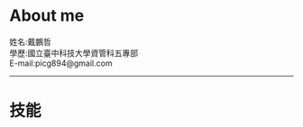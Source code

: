 
<!DOCTYPE html>
<html>
  <head>
    <meta charset="utf-8">
  </head>
  <body>
    <h1>About me</h1>
    姓名:戴鵬哲</br>
    學歷:國立臺中科技大學資管科五專部</br>
    E-mail:picg894@gmail.com</br>
    <hr>
    <h1>技能</h1>
  </body>
</html>

